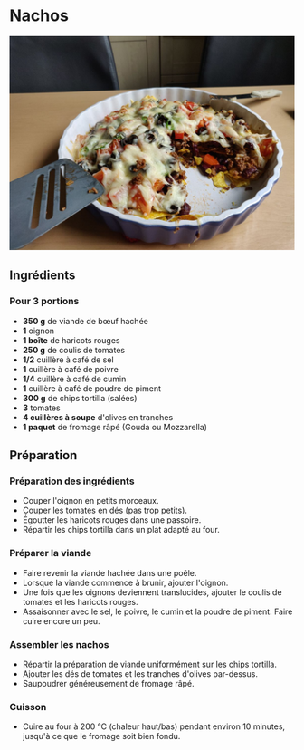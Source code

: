 # Nachos  

![](/images/nachos.jpg)  

## Ingrédients  

### Pour 3 portions  

- **350 g** de viande de bœuf hachée  
- **1** oignon  
- **1 boîte** de haricots rouges  
- **250 g** de coulis de tomates  
- **1/2** cuillère à café de sel  
- **1** cuillère à café de poivre  
- **1/4** cuillère à café de cumin  
- **1** cuillère à café de poudre de piment  
- **300 g** de chips tortilla (salées)  
- **3** tomates  
- **4 cuillères à soupe** d'olives en tranches  
- **1 paquet** de fromage râpé (Gouda ou Mozzarella)  

## Préparation  

### Préparation des ingrédients  

- Couper l'oignon en petits morceaux.  
- Couper les tomates en dés (pas trop petits).  
- Égoutter les haricots rouges dans une passoire.  
- Répartir les chips tortilla dans un plat adapté au four.  

### Préparer la viande  

- Faire revenir la viande hachée dans une poêle.  
- Lorsque la viande commence à brunir, ajouter l'oignon.  
- Une fois que les oignons deviennent translucides, ajouter le coulis de tomates et les haricots rouges.  
- Assaisonner avec le sel, le poivre, le cumin et la poudre de piment. Faire cuire encore un peu.  

### Assembler les nachos  

- Répartir la préparation de viande uniformément sur les chips tortilla.  
- Ajouter les dés de tomates et les tranches d'olives par-dessus.  
- Saupoudrer généreusement de fromage râpé.  

### Cuisson  

- Cuire au four à 200 °C (chaleur haut/bas) pendant environ 10 minutes, jusqu'à ce que le fromage soit bien fondu.  
